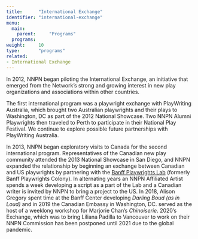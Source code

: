 ```yaml
---
title:      "International Exchange"
identifier: "international-exchange"
menu:
  main:
    parent:     "Programs"
  programs:
weight:     10
type:       "programs"
related:
- International Exchange
---
```


<span class="lead-in">In 2012, NNPN began piloting the International Exchange, an initiative that emerged from the Network’s strong and growing interest in new play organizations and associations within other countries.</span>

The first international program was a playwright exchange with PlayWriting Australia, which brought two Australian playwrights and their plays to Washington, DC as part of the 2012 National Showcase. Two NNPN Alumni Playwrights then traveled to Perth to participate in their National Play Festival. We continue to explore possible future partnerships with PlayWriting Australia.

In 2013, NNPN began exploratory visits to Canada for the second international program. Representatives of the Canadian new play community attended the 2013 National Showcase in San Diego, and NNPN expanded the relationship by beginning an exchange between Canadian and US playwrights by partnering with the [Banff Playwrights Lab](https://www.banffcentre.ca/programs/banff-playwrights-lab) (formerly Banff Playwrights Colony). In alternating years an NNPN Affiliated Artist spends a week developing a script as a part of the Lab and a Canadian writer is invited by NNPN to bring a project to the US.  In 2018, Alison Gregory spent time at the Banff Center developing *Darling Boud (as in Loud)* and in 2019 the Canadian Embassy in Washington, DC. served as the host of a weeklong workshop for Marjorie Chan’s *Chinoiserie*. 2020’s Exchange, which was to bring Liliana Padilla to Vancouver to work on their NNPN Commission has been postponed until 2021 due to the global pandemic.
